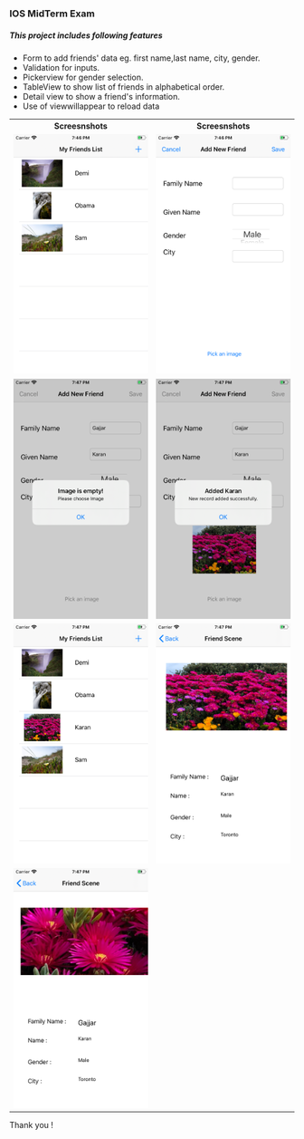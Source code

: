 ### IOS MidTerm Exam

##### This project includes following features 

* Form to add friends' data eg. first name,last name, city, gender.
* Validation for inputs.
* Pickerview for gender selection.
* TableView to show list of friends in alphabetical order.
* Detail view to show a friend's information.
* Use of viewwillappear to reload data 

<table>

<th>Screesnshots</th>
<th>Screesnshots</th>

<tr>
<td>
 <img src="https://raw.githubusercontent.com/kanulp/Midterm_IOS/main/Screenshots/ss1.png" width="600"   title="Screenshot 1">
</td>
<td>
 <img src="https://raw.githubusercontent.com/kanulp/Midterm_IOS/main/screenshots/ss2.png" width="600" title="Screenshot 2">
</td>
</tr>

<tr>
<td>
 <img src="https://raw.githubusercontent.com/kanulp/Midterm_IOS/main/screenshots/ss3.png" width="600"   title="Screenshot 3">
</td>
<td>
 <img src="https://raw.githubusercontent.com/kanulp/Midterm_IOS/main/screenshots/ss4.png" width="600"   title="Screenshot 4">
</td>
</tr>

<tr>
<td>
 <img src="https://raw.githubusercontent.com/kanulp/Midterm_IOS/main/screenshots/ss5.png" width="600"  title="Screenshot 5">
</td>
<td>
 <img src="https://raw.githubusercontent.com/kanulp/Midterm_IOS/main/screenshots/ss6.png" width="600" title="Screenshot 6">
</td>
</tr>

<tr>
<td>
 <img src="https://raw.githubusercontent.com/kanulp/Midterm_IOS/main/screenshots/ss7.png" width="600"  title="Screenshot 7">
</td>
</tr>

</table>

Thank you !
